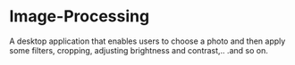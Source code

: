 # Image-Processing
A desktop application that enables users to choose a photo and then apply some filters, cropping, adjusting brightness and contrast,.. .and so on.
